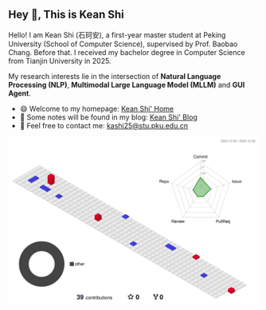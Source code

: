 ## Hey 👋, This is Kean Shi

Hello! I am Kean Shi (石珂安), a first-year master student at Peking University (School of Computer Science), supervised by Prof. Baobao Chang. Before that. I received my bachelor degree in Computer Science from Tianjin University in 2025.

My research interests lie in the intersection of **Natural Language Processing (NLP)**, **Multimodal Large Language Model (MLLM)** and **GUI Agent**.

+ 😄 Welcome to my homepage: [Kean Shi' Home](https://keanshi-nlp.github.io/)
+ 📖 Some notes will be found in my blog: [Kean Shi' Blog](https://www.cnblogs.com/keanshi)
+ 💬 Feel free to contact me: [kashi25@stu.pku.edu.cn](kashi25@stu.pku.edu.cn)

![](./profile-3d-contrib/profile-gitblock.svg)

<!--
![Anurag's GitHub stats](https://github-readme-stats.vercel.app/api?username=keanshi-nlp&theme=default&show_icons=true)
-->

<!--
**Ryyyc/ryyyc** is a ✨ _special_ ✨ repository because its `README.md` (this file) appears on your GitHub profile.

Here are some ideas to get you started:

- 🔭 I’m currently working on ...
- 🌱 I’m currently learning ...
- 👯 I’m looking to collaborate on ...
- 🤔 I’m looking for help with ...
- 💬 Ask me about ...
- 📫 How to reach me: ...
- 😄 Pronouns: ...
- ⚡ Fun fact: ...
-->

